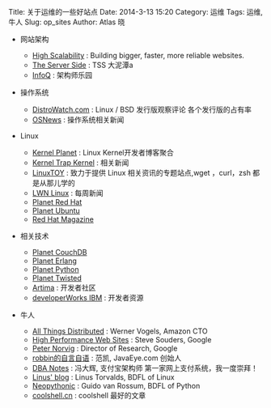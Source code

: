 Title: 关于运维的一些好站点 
Date: 2014-3-13 15:20
Category: 运维
Tags: 运维, 牛人
Slug: op_sites
Author: Atlas 晓


- 网站架构 
    * [High Scalability][1] : Building bigger, faster, more reliable websites.
	* [The Server Side][2] : TSS 大泥潭a
	* [InfoQ][3] : 架构师乐园


- 操作系统 
	* [DistroWatch.com][4] : Linux / BSD 发行版观察评论   各个发行版的占有率
	* [OSNews][5] : 操作系统相关新闻


- Linux 

	* [Kernel Planet][6]  : Linux Kernel开发者博客聚合
	* [Kernel Trap Kernel][7] : 相关新闻
	* [LinuxTOY][8] : 致力于提供 Linux 相关资讯的专题站点,wget ，curl，zsh 都是从那儿学的
	* [LWN Linux][9] : 每周新闻
	* [Planet Red Hat][10]
	* [Planet Ubuntu][11]
	* [Red Hat Magazine][12]



- 相关技术 

    * [Planet CouchDB][13]
	* [Planet Erlang][14]
	* [Planet Python][15]
	* [Planet Twisted][16]
	* [Artima][17] : 开发者社区
	* [developerWorks IBM][18] : 开发者资源


- 牛人 

	* [All Things Distributed][19] : Werner Vogels, Amazon CTO
	* [High Performance Web Sites][20] : Steve Souders, Google
	* [Peter Norvig][21] : Director of Research, Google
	* [robbin的自言自语][22] : 范凯, JavaEye.com 创始人
	* [DBA Notes][23] : 冯大辉, 支付宝架构师    第一家网上支付系统，我一度崇拜！
	* [Linus' blog][24] : Linus Torvalds, BDFL of Linux
	* [Neopythonic][25] : Guido van Rossum, BDFL of Python
	* [coolshell.cn][26]  : coolshell 最好的文章


[1]:http://highscalability.com/
[2]:http://www.theserverside.com/
[3]:http://www.infoq.com/
[4]:http://distrowatch.com/
[5]:http://www.osnews.com/
[6]:http://www.kernelplanet.org/
[7]:http://kerneltrap.org/
[8]:http://linuxtoy.org/
[9]:http://lwn.net/
[10]:https://www.redhat.com/apps/blogs/
[11]:http://planet.ubuntu.com/
[12]:http://magazine.redhat.com/
[13]:http://planet.couchdb.org/
[14]:http://www.planeterlang.org/en/planet/planet
[15]:http://planet.python.org/
[16]:http://planet.twistedmatrix.com/
[17]:http://www.artima.com/
[18]:http://www.ibm.com/developerworks/
[19]:http://www.allthingsdistributed.com/
[20]:http://www.stevesouders.com/blog/
[21]:http://www.norvig.com/
[22]:http://robbin.javaeye.com/
[23]:http://www.dbanotes.net/
[24]:http://torvalds-family.blogspot.com/
[25]:http://neopythonic.blogspot.com/
[26]:http://coolshell.cn/articles/7490.html